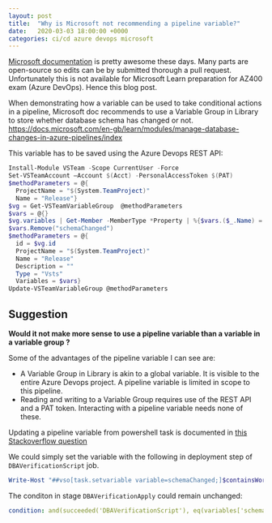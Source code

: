 ```yaml
---
layout: post
title:  "Why is Microsoft not recommending a pipeline variable?"
date:   2020-03-03 18:00:00 +0000
categories: ci/cd azure devops microsoft
---
```


[Microsoft documentation](https://docs.microsoft.com) is pretty awesome these days. Many parts are open-source so edits can be by submitted thorough a pull request. Unfortunately this is not available for Microsoft Learn preparation for AZ400 exam (Azure DevOps). Hence this blog post. 


When demonstrating how a variable can be used to take conditional actions in a pipeline, Microsoft doc recommends to use a Variable Group in Library to store whether database schema has changed or not.
<https://docs.microsoft.com/en-gb/learn/modules/manage-database-changes-in-azure-pipelines/index>

This variable has to be saved using the Azure Devops REST API:

~~~powershell
Install-Module VSTeam -Scope CurrentUser -Force
Set-VSTeamAccount –Account $(Acct) -PersonalAccessToken $(PAT)
$methodParameters = @{
  ProjectName = "$(System.TeamProject)"
  Name = "Release"}
$vg = Get-VSTeamVariableGroup  @methodParameters 
$vars = @{}
$vg.variables | Get-Member -MemberType *Property | %{$vars.($_.Name) = $vg.variables.($_.Name)}
$vars.Remove("schemaChanged")
$methodParameters = @{
  id = $vg.id
  ProjectName = "$(System.TeamProject)"
  Name = "Release"
  Description = ""
  Type = "Vsts"
  Variables = $vars}
Update-VSTeamVariableGroup @methodParameters
~~~


## Suggestion 
**Would it not make more sense to use a pipeline variable than a variable in a variable group ?**

Some of the advantages of the pipeline variable I can see are: 
* A Variable Group in Library is akin to a global variable. It is visible to the entire Azure Devops project. A pipeline variable is limited in scope to this pipeline. 
* Reading and writing to a Variable Group requires use of the REST API and a PAT token. Interacting with a pipeline variable needs none of these. 

Updating a pipeline variable from powershell task is documented in [this Stackoverflow question](https://stackoverflow.com/questions/58286114/azure-devops-set-build-numbeTher-variable-in-a-build-task)


We could simply set the variable with the following in deployment step of `DBAVerificationScript` job.
~~~powershell
Write-Host "##vso[task.setvariable variable=schemaChanged;]$containsWord"
~~~

The conditon in stage `DBAVerificationApply` could remain unchanged:
~~~yaml
condition: and(succeeded('DBAVerificationScript'), eq(variables['schemaChanged'], True))
~~~

